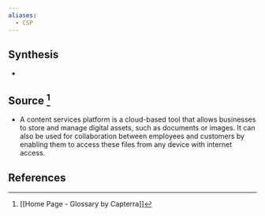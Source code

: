 ```yaml
---
aliases:
  - CSP
---
```

## Synthesis
- 
## Source [^1]
- A content services platform is a cloud-based tool that allows businesses to store and manage digital assets, such as documents or images. It can also be used for collaboration between employees and customers by enabling them to access these files from any device with internet access.
## References

[^1]: [[Home Page - Glossary by Capterra]]